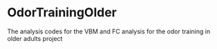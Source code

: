 # OdorTrainingOlder
The analysis codes for the VBM and FC analysis for the odor training in older adults project
